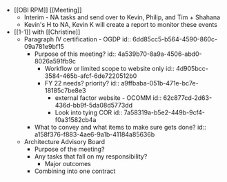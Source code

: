 - [[OBI RPM]] [[Meeting]]
	- Interim - NA tasks and send over to Kevin, Philip, and Tim + Shahana
	- Kevin's H to NA, Kevin K will create a report to monitor these events
- [[1-1]] with [[Christine]]
	- Paragraph IV certification - OGDP
	  id:: 6dd85cc5-b564-4590-860c-09a781e9bf15
		- Purpose of this meeting?
		  id:: 4a539b70-8a9a-4506-abd0-8026a591fb9c
			- Workflow or limited scope to website only
			  id:: 4d905bcc-3584-465b-afcf-6de7220512b0
			- FY 22 needs? priority?
			  id:: a9ffbaba-051b-471e-bc7e-18185c7be8e3
				- external factor website - OCOMM
				  id:: 62c877cd-2d63-436d-bb9f-5da08d5773dd
				- Look into tying COR 
				  id:: 7a58319a-b5e2-449b-9cf4-f0a31582cb4a
		- What to convey and what items to make sure gets done?
		  id:: a158f376-f883-4ae6-9a1b-41184a85636b
	- Architecture Advisory Board
		- Purpose of the meeting?
		- Any tasks that fall on my responsibility?
			- Major outcomes
		- Combining into one contract